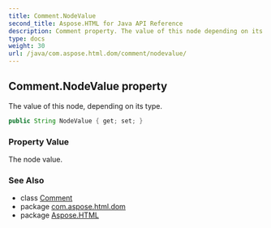 ```yaml
---
title: Comment.NodeValue
second_title: Aspose.HTML for Java API Reference
description: Comment property. The value of this node depending on its type
type: docs
weight: 30
url: /java/com.aspose.html.dom/comment/nodevalue/
---
```

## Comment.NodeValue property

The value of this node, depending on its type.

```java
public String NodeValue { get; set; }
```

### Property Value

The node value.

### See Also

* class [Comment](../)
* package [com.aspose.html.dom](../../comment/)
* package [Aspose.HTML](../../../)
